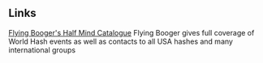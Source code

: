 ## Links

[Flying Booger's Half Mind Catalogue](http://half-mind.com/index.php)
    Flying Booger gives full coverage of World Hash events as well as contacts to all USA hashes and many international groups
